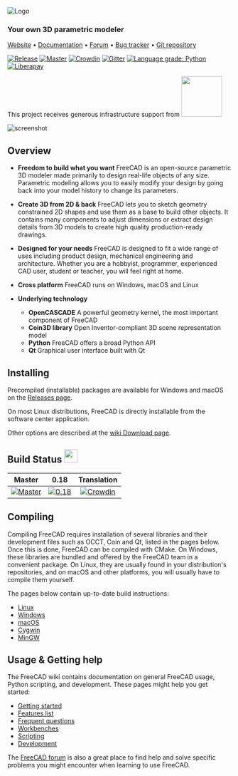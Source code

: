 ![Logo](https://www.freecadweb.org/images/logo.png)

### Your own 3D parametric modeler

[Website](https://www.freecadweb.org) • 
[Documentation](https://wiki.freecadweb.org) •
[Forum](https://forum.freecadweb.org/) •
[Bug tracker](https://www.freecadweb.org/tracker/) •
[Git repository](https://github.com/FreeCAD/FreeCAD)


[![Release](https://img.shields.io/github/release/freecad/freecad.svg)](https://github.com/freecad/freecad/releases/latest) [![Master][freecad-master-status]][travis-branches] [![Crowdin](https://d322cqt584bo4o.cloudfront.net/freecad/localized.svg)](https://crowdin.com/project/freecad) [![Gitter](https://img.shields.io/gitter/room/freecad/freecad.svg)](https://gitter.im/freecad/freecad?utm_source=badge&utm_medium=badge&utm_campaign=pr-badge&utm_content=badge) [![Language grade: Python](https://img.shields.io/lgtm/grade/python/g/FreeCAD/FreeCAD.svg?logo=lgtm&logoWidth=18)](https://lgtm.com/projects/g/FreeCAD/FreeCAD/context:python) [![Liberapay](https://img.shields.io/liberapay/receives/FreeCAD.svg?logo=liberapay)](https://liberapay.com/FreeCAD)

<p>This project receives generous infrastructure support from
  <a href="https://www.digitalocean.com/">
    <img src="https://opensource.nyc3.cdn.digitaloceanspaces.com/attribution/assets/SVG/DO_Logo_horizontal_blue.svg" width="91px">
  </a>
</p>

![screenshot](https://wiki.freecadweb.org/images/thumb/7/72/Freecad016_screenshot1.jpg/800px-Freecad016_screenshot1.jpg)

Overview
--------

* **Freedom to build what you want**  FreeCAD is an open-source parametric 3D 
modeler made primarily to design real-life objects of any size. 
Parametric modeling allows you to easily modify your design by going back into 
your model history to change its parameters. 

* **Create 3D from 2D & back** FreeCAD lets you to sketch geometry constrained
 2D shapes and use them as a base to build other objects. 
 It contains many components to adjust dimensions or extract design details from 
 3D models to create high quality production-ready drawings.

* **Designed for your needs** FreeCAD is designed to fit a wide range of uses
 including product design, mechanical engineering and architecture. 
 Whether you are a hobbyist, programmer, experienced CAD user, student or teacher,
 you will feel right at home.

* **Cross platform** FreeCAD runs on Windows, macOS and Linux

* **Underlying technology**
    * **OpenCASCADE** A powerful geometry kernel, the most important component of FreeCAD
    * **Coin3D library** Open Inventor-compliant 3D scene representation model
    * **Python** FreeCAD offers a broad Python API
    * **Qt** Graphical user interface built with Qt


Installing
----------

Precompiled (installable) packages are available for Windows and macOS on the
[Releases page](https://github.com/FreeCAD/FreeCAD/releases).

On most Linux distributions, FreeCAD is directly installable from the 
software center application.

Other options are described at the [wiki Download page](https://wiki.freecadweb.org/Download).

Build Status <img src="https://blog.travis-ci.com/images/travis-mascot-200px.png" height="30"/>
------------

| Master | 0.18 | Translation |
|:------:|:----:|:-----------:|
|[![Master][freecad-master-status]][travis-branches]|[![0.18][freecad-0.18-status]][travis-branches]|[![Crowdin](https://d322cqt584bo4o.cloudfront.net/freecad/localized.svg)](https://crowdin.com/project/freecad)|

[freecad-0.18-status]: https://travis-ci.org/FreeCAD/FreeCAD.svg?branch=releases/FreeCAD-0-18
[freecad-master-status]: https://travis-ci.org/FreeCAD/FreeCAD.svg?branch=master
[travis-branches]: https://travis-ci.org/FreeCAD/FreeCAD/branches
[travis-builds]: https://travis-ci.org/FreeCAD/FreeCAD/builds

Compiling
---------

Compiling FreeCAD requires installation of several libraries and their 
development files such as OCCT, Coin and Qt, listed in the 
pages below. Once this is done, FreeCAD can be compiled with 
CMake. On Windows, these libraries are bundled and offered by the 
FreeCAD team in a convenient package. On Linux, they are usually found 
in your distribution's repositories, and on macOS and other platforms, 
you will usually have to compile them yourself.

The pages below contain up-to-date build instructions:

- [Linux](https://wiki.freecadweb.org/Compile_on_Linux)
- [Windows](https://wiki.freecadweb.org/Compile_on_Windows)
- [macOS](https://wiki.freecadweb.org/Compile_on_MacOS)
- [Cygwin](https://wiki.freecadweb.org/Compile_on_Cygwin)
- [MinGW](https://wiki.freecadweb.org/Compile_on_MinGW)

Usage & Getting help
--------------------

The FreeCAD wiki contains documentation on 
general FreeCAD usage, Python scripting, and development. These 
pages might help you get started:

- [Getting started](https://wiki.freecadweb.org/Getting_started)
- [Features list](https://wiki.freecadweb.org/Feature_list)
- [Frequent questions](https://wiki.freecadweb.org/FAQ/en)
- [Workbenches](https://wiki.freecadweb.org/Workbenches)
- [Scripting](https://wiki.freecadweb.org/Power_users_hub)
- [Development](https://wiki.freecadweb.org/Developer_hub)

The [FreeCAD forum](https://forum.freecadweb.org) is also a great place
to find help and solve specific problems you might encounter when
learning to use FreeCAD.
